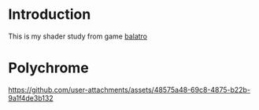 # Introduction
This is my shader study from game [balatro](https://www.playbalatro.com/) 

# Polychrome
https://github.com/user-attachments/assets/48575a48-69c8-4875-b22b-9a1f4de3b132

